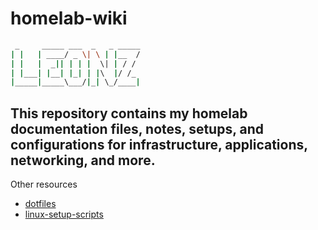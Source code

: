# homelab-wiki
```bash
 _     _____ ___  _   _ _____
| |   | ____/ _ \| \ | |__  /
| |   |  _|| | | |  \| | / / 
| |___| |__| |_| | |\  |/ /_ 
|_____|_____\___/|_| \_/____|
```
This repository contains my homelab documentation files, notes, setups, and configurations for infrastructure, applications, networking, and more. 
---
Other resources
 - [dotfiles](https://github.com/leonzwrx/dotfiles)
 - [linux-setup-scripts](https://github.com/leonzwrx/linux-setup-scripts)
